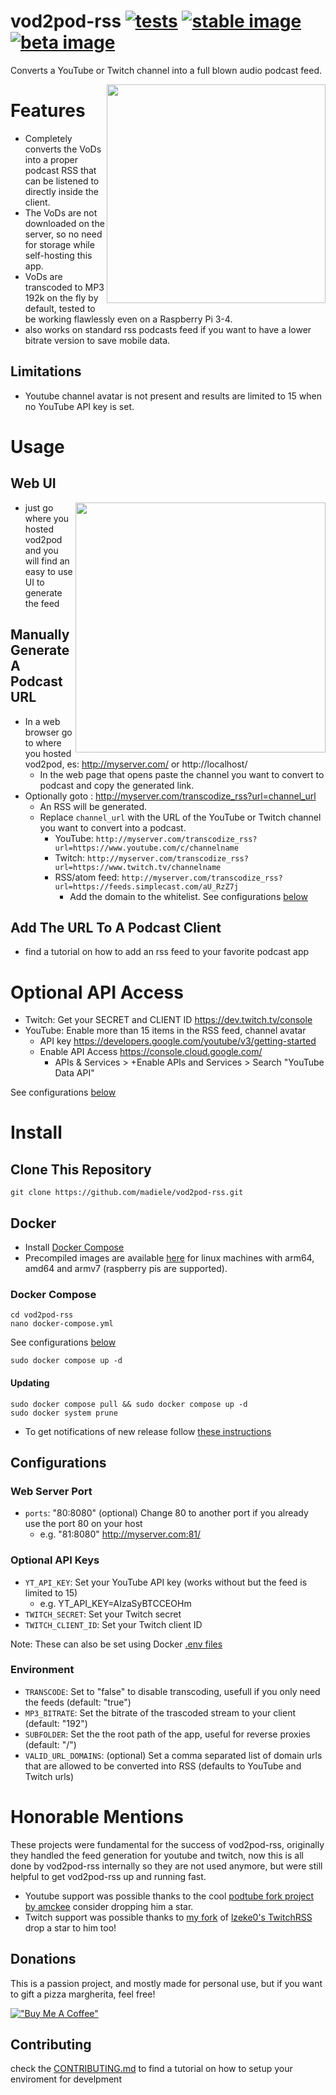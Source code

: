 # vod2pod-rss [![tests](https://github.com/madiele/vod2pod-rss/actions/workflows/rust.yml/badge.svg)](https://github.com/madiele/vod2pod-rss/actions/workflows/rust.yml) [![stable image](https://github.com/madiele/vod2pod-rss/actions/workflows/docker-image.yml/badge.svg?branch=stable)](https://github.com/madiele/vod2pod-rss/actions/workflows/docker-image.yml) [![beta image](https://github.com/madiele/vod2pod-rss/actions/workflows/docker-image-beta.yml/badge.svg)](https://github.com/madiele/vod2pod-rss/actions/workflows/docker-image-beta.yml)

Converts a YouTube or Twitch channel into a full blown audio podcast feed.

<a label="example of it working with podcast addict" href="https://user-images.githubusercontent.com/4585690/231301791-2f838fb3-4f6e-4382-bac4-c968bfe98c08.png"><img src="https://user-images.githubusercontent.com/4585690/231301791-2f838fb3-4f6e-4382-bac4-c968bfe98c08.png" align="right" height="350" ></a>

# Features
- Completely converts the VoDs into a proper podcast RSS that can be listened to directly inside the client.
- The VoDs are not downloaded on the server, so no need for storage while self-hosting this app.
- VoDs are transcoded to MP3 192k on the fly by default, tested to be working flawlessly even on a Raspberry Pi 3-4.
- also works on standard rss podcasts feed if you want to have a lower bitrate version to save mobile data.

## Limitations
- Youtube channel avatar is not present and results are limited to 15 when no YouTube API key is set.

# Usage

## Web UI
<a label="frontend" href="https://user-images.githubusercontent.com/4585690/234704870-0bf3023a-78e0-4ccc-adea-9d1f6ea2fabc.png"><img src="https://user-images.githubusercontent.com/4585690/234704870-0bf3023a-78e0-4ccc-adea-9d1f6ea2fabc.png" align="right" width="400px" ></a>
- just go where you hosted vod2pod and you will find an easy to use UI to generate the feed
## Manually Generate A Podcast URL
- In a web browser go to where you hosted vod2pod, es: http://myserver.com/ or http://localhost/
  - In the web page that opens paste the channel you want to convert to podcast and copy the generated link.
- Optionally goto : http://myserver.com/transcodize_rss?url=channel_url
  - An RSS will be generated.
  - Replace `channel_url` with the URL of the YouTube or Twitch channel you want to convert into a podcast.
    - YouTube: `http://myserver.com/transcodize_rss?url=https://www.youtube.com/c/channelname`
    - Twitch: `http://myserver.com/transcodize_rss?url=https://www.twitch.tv/channelname`
    - RSS/atom feed: `http://myserver.com/transcodize_rss?url=https://feeds.simplecast.com/aU_RzZ7j`
      - Add the domain to the whitelist. See configurations [below](#configurations)

## Add The URL To A Podcast Client
- find a tutorial on how to add an rss feed to your favorite podcast app

# Optional API Access
- Twitch: Get your SECRET and CLIENT ID <https://dev.twitch.tv/console>
- YouTube: Enable more than 15 items in the RSS feed, channel avatar
  - API key <https://developers.google.com/youtube/v3/getting-started>
  - Enable API Access <https://console.cloud.google.com/>
    - APIs & Services > +Enable APIs and Services > Search "YouTube Data API"

See configurations [below](#configurations)

# Install
## Clone This Repository  
```
git clone https://github.com/madiele/vod2pod-rss.git
```

## Docker
- Install [Docker Compose](https://docs.docker.com/compose/install/)
- Precompiled images are available [here](https://hub.docker.com/r/madiele/vod2pod-rss/) for linux machines with arm64, amd64 and armv7 (raspberry pis are supported).

### Docker Compose
```
cd vod2pod-rss
nano docker-compose.yml
```
See configurations [below](#configurations)
```
sudo docker compose up -d
```

#### Updating
```
sudo docker compose pull && sudo docker compose up -d
sudo docker system prune
```
- To get notifications of new release follow [these instructions](https://docs.github.com/en/account-and-profile/managing-subscriptions-and-notifications-on-github/setting-up-notifications/about-notifications)

## Configurations
### Web Server Port
- `ports`: "80:8080" (optional) Change 80 to another port if you already use the port 80 on your host
  - e.g. "81:8080" http://myserver.com:81/

### Optional API Keys
- `YT_API_KEY`: Set your YouTube API key (works without but the feed is limited to 15)
  - e.g. YT_API_KEY=AIzaSyBTCCEOHm
- `TWITCH_SECRET`: Set your Twitch secret
- `TWITCH_CLIENT_ID`: Set your Twitch client ID

Note: These can also be set using Docker [.env files](https://docs.docker.com/compose/environment-variables/env-file/) 

### Environment
- `TRANSCODE`: Set to "false" to disable transcoding, usefull if you only need the feeds (default: "true")
- `MP3_BITRATE`: Set the bitrate of the trascoded stream to your client (default: "192")
- `SUBFOLDER`: Set the the root path of the app, useful for reverse proxies (default: "/")
- `VALID_URL_DOMAINS`: (optional) Set a comma separated list of domain urls that are allowed to be converted into RSS  (defaults to YouTube and Twitch urls)

# Honorable Mentions

These projects were fundamental for the success of vod2pod-rss, originally they handled the feed generation for youtube and twitch, now this is all done by vod2pod-rss internally so they are not used anymore, but were still helpful to get vod2pod-rss up and running fast.
* Youtube support was possible thanks to the cool [podtube fork project by amckee](https://github.com/amckee/PodTube) consider dropping him a star.
* Twitch support was possible thanks to [my fork](https://github.com/madiele/TwitchToPodcastRSS) of [lzeke0's TwitchRSS](https://github.com/lzeke0/TwitchRSS) drop a star to him too!

## Donations

This is a passion project, and mostly made for personal use, but if you want to gift a pizza margherita, feel free!

[!["Buy Me A Coffee"](https://www.buymeacoffee.com/assets/img/custom_images/orange_img.png)](https://www.buymeacoffee.com/madiele)

## Contributing

check the [CONTRIBUTING.md](CONTRIBUTING.md) to find a tutorial on how to setup your enviroment for develpment
